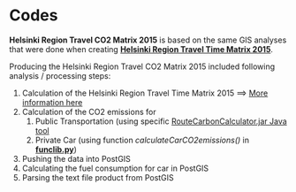 # Codes

__Helsinki Region Travel CO2 Matrix 2015__ is based on the same GIS analyses that were done when creating __[Helsinki Region Travel Time Matrix 2015](http://www.helsinki.fi/science/accessibility/data/helsinki-region-travel-time-matrix)__.
 
Producing the Helsinki Region Travel CO2 Matrix 2015 included following analysis / processing steps:
 
 1. Calculation of the Helsinki Region Travel Time Matrix 2015 ==> [More information here](https://github.com/AccessibilityRG/HelsinkiRegionTravelTimeMatrix2015)
 2. Calculation of the CO2 emissions for  
     1. Public Transportation (using specific [RouteCarbonCalculator.jar Java tool](CarbonCalculator/README.md)
     2. Private Car (using function _calculateCarCO2emissions()_ in __[funclib.py](funclib.py)__) 
 3. Pushing the data into PostGIS
 4. Calculating the fuel consumption for car in PostGIS
 5. Parsing the text file product from PostGIS

